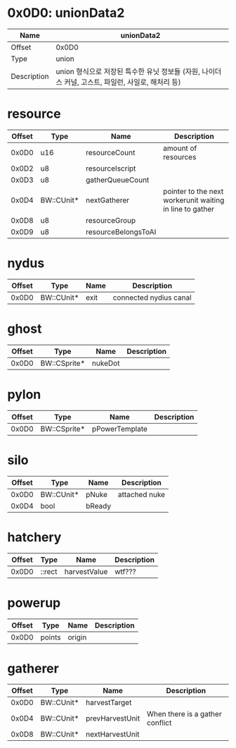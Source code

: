 # 0x0D0: unionData2

| Name | unionData2 |
| ----| ------------ |
| Offset | 0x0D0 |
| Type | union |
| Description | union 형식으로 저장된 특수한 유닛 정보들 (자원, 나이더스 커널, 고스트, 파일런, 사일로, 해처리 등) |<br>

# resource

| Offset | Type | Name | Description |
| -------| -----| -----| ------------ |
| 0x0D0 | u16 | resourceCount | amount of resources |
| 0x0D2 | u8 | resourceIscript |  |
| 0x0D3 | u8 | gatherQueueCount |  |
| 0x0D4 | BW::CUnit* | nextGatherer | pointer to the next workerunit waiting in line to gather |
| 0x0D8 | u8 | resourceGroup |  |
| 0x0D9 | u8 | resourceBelongsToAI |  |<br>

# nydus

| Offset | Type | Name | Description |
| -------| -----| -----| ------------ |
| 0x0D0 | BW::CUnit* | exit | connected nydius canal |<br>

# ghost

| Offset | Type | Name | Description |
| -------| -----| -----| ------------ |
| 0x0D0 | BW::CSprite* | nukeDot |  |<br>

# pylon

| Offset | Type | Name | Description |
| -------| -----| -----| ------------ |
| 0x0D0 | BW::CSprite* | pPowerTemplate |  |<br>

# silo

| Offset | Type | Name | Description |
| -------| -----| -----| ------------ |
| 0x0D0 | BW::CUnit* | pNuke | attached nuke |
| 0x0D4 | bool | bReady |  |<br>

# hatchery

| Offset | Type | Name | Description |
| -------| -----| -----| ------------ |
| 0x0D0 | ::rect | harvestValue | wtf??? |<br>

# powerup

| Offset | Type | Name | Description |
| -------| -----| -----| ------------ |
| 0x0D0 | points | origin |  |<br>

# gatherer

| Offset | Type | Name | Description |
| -------| -----| -----| ------------ |
| 0x0D0 | BW::CUnit* | harvestTarget |  |
| 0x0D4 | BW::CUnit* | prevHarvestUnit | When there is a gather conflict |
| 0x0D8 | BW::CUnit* | nextHarvestUnit |  |<br>

